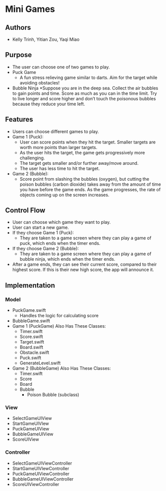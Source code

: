 # Mini Games
## Authors
   * Kelly Trinh, Yitian Zou, Yaqi Miao  
## Purpose
   * The user can choose one of two games to play.
   * Puck Game
      * A fun stress relieving game similar to darts. Aim for the target while avoiding obstacles! 
   * Bubble Ninja
      *Suppose you are in the deep sea. Collect the air bubbles to gain points and time. Score as much as you can in the time limit. Try to live longer and score higher and don’t touch the poisonous bubbles because they reduce your time left.
## Features
   * Users can choose different games to play.
   * Game 1 (Puck):
      * User can score points when they hit the target. Smaller targets are worth more points than larger targets.
      * As the user hits the target, the game gets progressively more challenging.
      * The target gets smaller and/or further away/move around. 
      * The user has less time to hit the target.
   * Game 2 (Bubble):
      * Score point from slashing the bubbles (oxygen), but cutting the poison bubbles (carbon dioxide) takes away from the amount of time you have before the game ends. As the game progresses, the rate of objects coming up on the screen increases.  
## Control Flow
   * User can choose which game they want to play.
   * User can start a new game.
   * If they choose Game 1 (Puck):
       * They are taken to a game screen where they can play a game of puck, which ends when the timer ends. 
   * If they choose Game 2 (Bubble):
      * They are taken to a game screen where they can play a game of bubble ninja, which ends when the timer ends.
   * After a game ends, they can see their current score, compared to their highest score. If this is their new high score, the app will announce it.  
## Implementation
### Model
   * PuckGame.swift
     * Handles the logic for calculating score
   * BubbleGame.swift
   * Game 1 (PuckGame) Also Has These Classes:
      * Timer.swift
      * Score.swift
      * Target.swift
      * Board.swift
      * Obstacle.swift
      * Puck.swift
      * GenerateLevel.swift
   * Game 2 (BubbleGame) Also Has These Classes:
      * Timer.swift
      * Score
      * Board
      * Bubble
         * Poison Bubble (subclass)
### View
   * SelectGameUIView
   * StartGameUIVIew
   * PuckGameUIView
   * BubbleGameUIView
   * ScoreUIView
### Controller
   * SelectGameUIViewController
   * StartGameUIVIewController
   * PuckGameUIViewController
   * BubbleGameUIViewController
   * ScoreUIViewController

